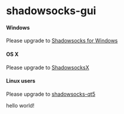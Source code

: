 shadowsocks-gui
===============

#### Windows

Please upgrade to [Shadowsocks for Windows](https://github.com/clowwindy/shadowsocks-csharp)

#### OS X

Please upgrade to [ShadowsocksX](https://github.com/shadowsocks/shadowsocks-iOS/wiki/Shadowsocks-for-OSX-Help)

#### Linux users

Please upgrade to [shadowsocks-qt5](https://github.com/librehat/shadowsocks-qt5)

hello world!
